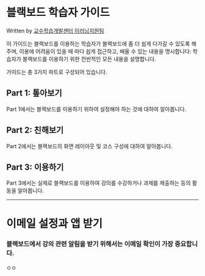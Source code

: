 # 블랙보드 학습자 가이드
Written by [교수학습개발센터 이러닝지원팀](support@ctl.suwon.ac.kr)

이 가이드는 블랙보드를 이용하는 학습자가 블랙보드에 좀 더 쉽게 다가갈 수 있도록 해주며, 이용에 어려움이 있을 때 마다 쉽게 접근하고, 배울 수 있는 내용을 명시합니다: 학습자가 블랙보드를 이용하기 위한 전반적인 모든 내용을 설명합니다.


 
가이드는 총 3가지 파트로 구성되어 있습니다.

## Part 1: 톺아보기

Part 1에서는 블랙보드를 이용하기 위하여 설정해야 하는 것에 대하여 알아봅니다.

## Part 2: 친해보기

Part 2에서는 블랙보드의 화면 레이아웃 및 코스 구성에 대하여 알아봅니다.

## Part 3: 이용하기

Part 3에서는 실제로 블랙보드를 이용하여 강의를 수강하거나 과제를 제출하는 등의 활동을 알아봅니다.
<hr/>


# 이메일 설정과 앱 받기



### 블랙보드에서 강의 관련 알림을 받기 위해서는 이메일 확인이 가장 중요합니다.

ㅇㅇ

